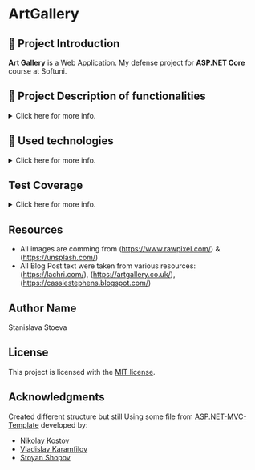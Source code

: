 # ArtGallery

## :art: Project Introduction
**Art Gallery** is a Web Application. 
My defense project for **ASP.NET Core** course at Softuni.

## :pencil: Project Description of functionalities
<details>
<summary> 
    Click here for more info. 
</summary>
  
Art Gallery's main idea is to be an app for booking and sales. A place where regular users can book an exhibition or buy a painting. 2 roles: user and admin.
  
<strong> User: </strong>
* Can book an exhibition event in the Gallery or buy a painting from the app store.
* Can read Blog Posts and create comments on any Article.
* Cancel booked exhibition events or request orders cancellation. Once a User cancels, an already made order should be approved by the manager.
  
<strong> Admin: </strong>
* Can Create, Edit or delete FAQ.
* Can Create, Edit or delete Events 
* Can Manage Users, Edit, Roles.
  
<strong> :pushpin: Restrictions: </strong>
* Guest Vistors (a user who is not Logged-in) are restricted to browsing through exhibition events and painting in the App Store, also through the Blog Posts, which are available for them to read.
* Users are not allowed to create FAQ, Events, Blog Posts or new Arts for purchases only if they are Administrators.
* Any user can create Comments, make orders or book events as long as it is a Logged-in user. 
* Only Guest visitors are not allowed to create comments, make orders or book events.
* Only admin is allowed to create Blog Posts, Events or Arts.
  
</details>

## :hammer: Used technologies
<details>
<summary> 
    Click here for more info. 
 </summary>
  
* ASP.NET CORE 6.0 MVC
* ASP.NET Core Areas
* Entity Framework [CORE 6.0](https://docs.microsoft.com/en-us/ef/core/)
* Seeder
* AutoMapper
* Cloudinary
* Docker Container (running Web)
* FontAwesome (font icons)
* HTML5
* CSS
* Two-Factor Authentication
  
</details>

## Test Coverage
<details>
<summary> 
    Click here for more info. 
 </summary>
<img src="https://res.cloudinary.com/dnvg6uuxl/image/upload/v1660657910/app_gallery/test%20coverage/Test_Coverage_Part_1_ipflgg.png" alt="Part1">
<img src="https://res.cloudinary.com/dnvg6uuxl/image/upload/v1660657911/app_gallery/test%20coverage/Test_Coverage_Part_2_wgliji.png" alt="Part2">
<img src="https://res.cloudinary.com/dnvg6uuxl/image/upload/v1660657910/app_gallery/test%20coverage/Test_Coverage_Part_3_pozllh.png" alt="Part3">
<img src="https://res.cloudinary.com/dnvg6uuxl/image/upload/v1660657911/app_gallery/test%20coverage/Test_Coverage_Part_4_se9zim.png" alt="Part4">
</details>

## Resources

* All images are comming from (https://www.rawpixel.com/) & (https://unsplash.com/)
* All Blog Post text were taken from various resources:
   (https://lachri.com/),
   (https://artgallery.co.uk/),
   (https://cassiestephens.blogspot.com/)
   
## Author Name 
Stanislava Stoeva

## License
This project is licensed with the [MIT license](LICENSE).

## Acknowledgments
Created different structure but still Using some file from [ASP.NET-MVC-Template](https://github.com/NikolayIT/ASP.NET-MVC-Template) developed by:
- [Nikolay Kostov](https://github.com/NikolayIT)
- [Vladislav Karamfilov](https://github.com/vladislav-karamfilov)
- [Stoyan Shopov](https://github.com/StoyanShopov)

